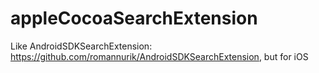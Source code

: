 appleCocoaSearchExtension
=========================

Like AndroidSDKSearchExtension: https://github.com/romannurik/AndroidSDKSearchExtension, but for iOS
